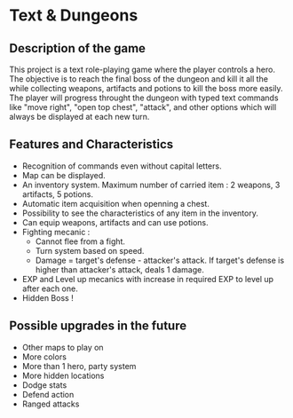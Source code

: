 # Text & Dungeons

## Description of the game  
This project is a text role-playing game where the player controls a hero. The objective is to reach the final boss of the dungeon and kill it all the while collecting weapons, artifacts and potions to kill the boss more easily.  
The player will progress throught the dungeon with typed text commands like "move right", "open top chest", "attack", and other options which will always be displayed at each new turn.  

## Features and Characteristics  
- Recognition of commands even without capital letters.  
- Map can be displayed.  
- An inventory system. Maximum number of carried item : 2 weapons, 3 artifacts, 5 potions.  
- Automatic item acquisition when openning a chest.  
- Possibility to see the characteristics of any item in the inventory.  
- Can equip weapons, artifacts and can use potions.  
- Fighting mecanic :  
    - Cannot flee from a fight.  
    - Turn system based on speed.  
    - Damage = target's defense - attacker's attack. If target's defense is higher than attacker's attack, deals 1 damage.  
- EXP and Level up mecanics with increase in required EXP to level up after each one.  
- Hidden Boss !  

## Possible upgrades in the future
- Other maps to play on  
- More colors  
- More than 1 hero, party system  
- More hidden locations  
- Dodge stats  
- Defend action  
- Ranged attacks  
